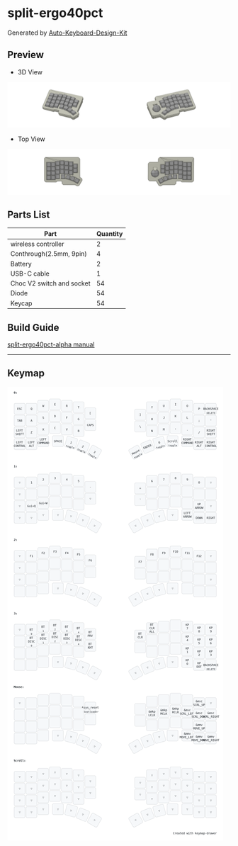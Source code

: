 # split-ergo40pct

Generated by [Auto-Keyboard-Design-Kit](https://auto-kdk.pages.dev/)

## Preview

- 3D View

![Case Preview](images/split-ergo40pct-case-preview.png)

- Top View

![Top View](images/split-ergo40pct-top-view.png)

## Parts List

| Part                      | Quantity |
| ------------------------- | -------- |
| wireless controller       | 2        |
| Conthrough(2.5mm, 9pin)   | 4        |
| Battery                   | 2        |
| USB-C cable               | 1        |
| Choc V2 switch and socket | 54       |
| Diode                     | 54       |
| Keycap                    | 54       |

## Build Guide

[split-ergo40pct-alpha manual](https://github.com/nuovotaka/split-ergo40pct-alpha/wiki/Production_Instructions)

-----

## Keymap

![keymap](/images/keymap.png)
